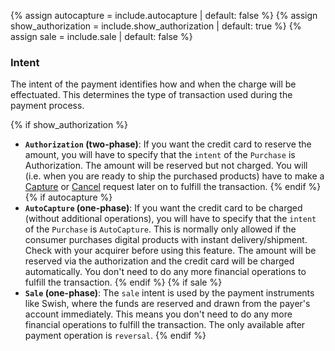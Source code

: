 {% assign autocapture = include.autocapture | default: false %}
{% assign show_authorization = include.show_authorization | default: true %}
{% assign sale = include.sale | default: false %}

### Intent

The intent of the payment identifies how and when the charge will be
effectuated. This determines the type of transaction used during the payment
process.

{% if show_authorization %}

* **`Authorization` (two-phase)**: If you want the credit card to reserve the
  amount, you will have to specify that the `intent` of the `Purchase` is
  Authorization. The amount will be reserved but not charged.
  You will (i.e. when you are ready to ship the purchased products) have to
  make a [Capture][capture] or [Cancel][cancel] request later on to fulfill
  the transaction.
{% endif %}
{% if autocapture %}
* **`AutoCapture` (one-phase)**: If you want the credit card to be charged
  (without additional operations), you will have to specify that the
  `intent` of the `Purchase` is `AutoCapture`. This is normally only allowed if
  the consumer purchases digital products with instant delivery/shipment.
  Check with your acquirer before using this feature. The amount will be
  reserved via the authorization and the credit card will be charged
  automatically. You don't need to do any more financial
  operations to fulfill the transaction.
{% endif %}
{% if sale %}
* **`Sale` (one-phase)**: The `sale` intent is used by the payment instruments
  like Swish, where the funds are reserved and drawn from the payer's account
  immediately. This means you don't need to do any more financial operations to
  fulfill the transaction. The only available after payment operation is
  `reversal`.
{% endif %}

[capture]: ./after-payment#capture
[cancel]: ./after-payment#cancel
